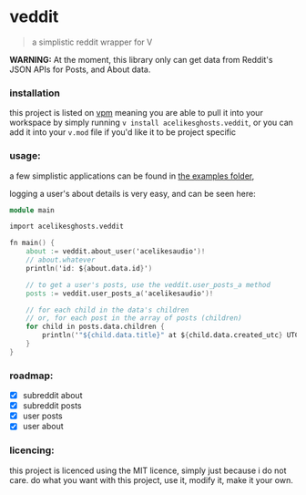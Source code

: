 # veddit
> a simplistic reddit wrapper for V

**WARNING:** At the moment, this library only can get data from Reddit's JSON APIs for Posts, and About data.

### installation
this project is listed on [vpm](https://vpm.vlang.io) meaning you are able to pull it into
your workspace by simply running `v install acelikesghosts.veddit`, or you can add it
into your `v.mod` file if you'd like it to be project specific

### usage:
a few simplistic applications can be found in [the examples folder](./examples),


logging a user's about details is very easy, and can be seen here:
```v
module main

import acelikesghosts.veddit

fn main() {
    about := veddit.about_user('acelikesaudio')!
    // about.whatever
    println('id: ${about.data.id}')

    // to get a user's posts, use the veddit.user_posts_a method
    posts := veddit.user_posts_a('acelikesaudio')!

    // for each child in the data's children
    // or, for each post in the array of posts (children)
    for child in posts.data.children {
        println('"${child.data.title}" at ${child.data.created_utc} UTC (${child.data.permalink})')
    }
}
```

### roadmap:
- [x] subreddit about
- [x] subreddit posts
- [x] user posts
- [x] user about

### licencing:
this project is licenced using the MIT licence, simply just because i do not care.
do what you want with this project, use it, modify it, make it your own.
